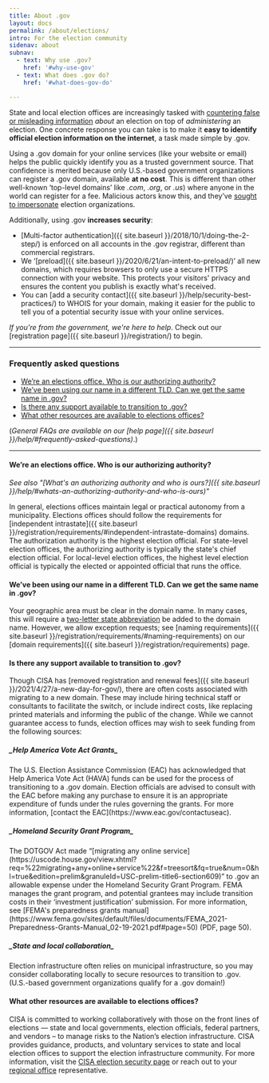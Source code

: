 ```yaml
---
title: About .gov
layout: docs
permalink: /about/elections/
intro: For the election community
sidenav: about
subnav:
  - text: Why use .gov?
    href: '#why-use-gov'
  - text: What does .gov do?
    href: '#what-does-gov-do'

---
```

State and local election offices are increasingly tasked with [countering false or misleading information](https://www.cisa.gov/mdm) _about_ an election on top of _administering_ an election. One concrete response you can take is to make it **easy to identify official election information on the internet**, a task made simple by .gov.  

Using a .gov domain for your online services (like your website or email) helps the public quickly identify you as a trusted government source. That confidence is merited because only U.S.-based government organizations can register a .gov domain, available **at no cost**. This is different than other well-known ‘top-level domains’ like _.com_, _.org_, or _.us_) where anyone in the world can register for a fee. Malicious actors know this, and they’ve [sought to impersonate](https://www.ic3.gov/Media/Y2020/PSA201002) election organizations.

Additionally, using .gov **increases security**:
* [Multi-factor authentication]({{ site.baseurl }}/2018/10/1/doing-the-2-step/) is enforced on all accounts in the .gov registrar, different than commercial registrars.
* We ‘[preload]({{ site.baseurl }}/2020/6/21/an-intent-to-preload/)’ all new domains, which requires browsers to only use a secure HTTPS connection with your website. This protects your visitors' privacy and ensures the content you publish is exactly what's received.
* You can [add a security contact]({{ site.baseurl }}/help/security-best-practices/) to WHOIS for your domain, making it easier for the public to tell you of a potential security issue with your online services.

_If you're from the government, we're here to help_. Check out our [registration page]({{ site.baseurl }}/registration/) to begin.

- - -
### Frequently asked questions

* [We’re an elections office. Who is our authorizing authority?](#were-an-elections-office-who-is-our-authorizing-authority)
* [We’ve been using our name in a different TLD. Can we get the same name in .gov?](#weve-been-using-our-name-in-a-different-tld-can-we-get-the-same-name-in-gov)
* [Is there any support available to transition to .gov?](#is-there-any-support-available-to-transition-to-gov)
* [What other resources are available to elections offices?](#what-other-resources-are-available-to-elections-offices)

(_General FAQs are available on our [help page]({{ site.baseurl }}/help/#frequently-asked-questions)_.)
- - -

#### We’re an elections office. Who is our authorizing authority?

_See also "[What's an authorizing authority and who is ours?]({{ site.baseurl }}/help/#whats-an-authorizing-authority-and-who-is-ours)"_

In general, elections offices maintain legal or practical autonomy from a municipality. Elections offices should follow the requirements for [independent intrastate]({{ site.baseurl }}/registration/requirements/#independent-intrastate-domains) domains. The authorization authority is the highest election official. For state-level election offices, the authorizing authority is typically the state's chief election official. For local-level election offices, the highest level election official is typically the elected or appointed official that runs the office.

#### We’ve been using our name in a different TLD. Can we get the same name in .gov?

Your geographic area must be clear in the domain name. In many cases, this will require a [two-letter state abbreviation](https://pe.usps.com/text/pub28/28apb.htm) be added to the domain name. However, we allow exception requests; see [naming requirements]({{ site.baseurl }}/registration/requirements/#naming-requirements) on our [domain requirements]({{ site.baseurl }}/registration/requirements) page.

#### Is there any support available to transition to .gov?

Though CISA has [removed registration and renewal fees]({{ site.baseurl }}/2021/4/27/a-new-day-for-gov/), there are often costs associated with migrating to a new domain. These may include hiring technical staff or consultants to facilitate the switch, or  include indirect costs, like replacing printed materials and informing the public of the change. While we cannot guarantee access to funds, election offices may wish to seek funding from the following sources:  

<h5>_Help America Vote Act Grants_</h5>
The U.S. Election Assistance Commission (EAC) has acknowledged that Help America Vote Act (HAVA) funds can be used for the process of transitioning to a .gov domain. Election officials are advised to consult with the EAC before making any purchase to ensure it is an appropriate expenditure of funds under the rules governing the grants. For more information, [contact the EAC](https://www.eac.gov/contactuseac).

<h5>_Homeland Security Grant Program_</h5>
The DOTGOV Act made “[migrating any online service](https://uscode.house.gov/view.xhtml?req=%22migrating+any+online+service%22&f=treesort&fq=true&num=0&hl=true&edition=prelim&granuleId=USC-prelim-title6-section609)” to .gov an allowable expense under the Homeland Security Grant Program. FEMA manages the grant program, and potential grantees may include transition costs in their ‘investment justification’ submission. For more information, see [FEMA's preparedness grants manual](https://www.fema.gov/sites/default/files/documents/FEMA_2021-Preparedness-Grants-Manual_02-19-2021.pdf#page=50) (PDF, page 50).

<h5>_State and local collaboration_</h5>
Election infrastructure often relies on municipal infrastructure, so you may consider collaborating locally to secure resources to transition to .gov. (U.S.-based government organizations qualify for a .gov domain!)

#### What other resources are available to elections offices?

CISA is committed to working collaboratively with those on the front lines of elections — state and local governments, election officials, federal partners, and vendors – to manage risks to the Nation’s election infrastructure. CISA provides guidance, products, and voluntary services to state and local election offices to support the election infrastructure community. For more information, visit the [CISA election security page](https://www.cisa.gov/election-security) or reach out to your [regional office](https://www.cisa.gov/cisa-regions) representative.   
